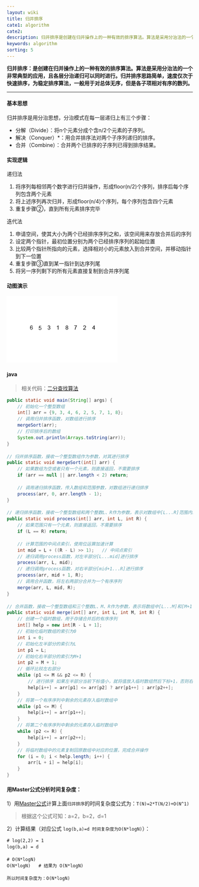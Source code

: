 ```yaml
---
layout: wiki
title: 归并排序
cate1: algorithm
cate2: 
description: 归并排序是创建在归并操作上的一种有效的排序算法。算法是采用分治法的一个非常典型的应用，且各层分治递归可以同时进行
keywords: algorithm
sorting: 5
---
```




**归并排序：是创建在归并操作上的一种有效的排序算法。算法是采用分治法的一个非常典型的应用，且各层分治递归可以同时进行。归并排序思路简单，速度仅次于快速排序，为稳定排序算法，一般用于对总体无序，但是各子项相对有序的数列。**

------



#### 基本思想

归并排序是用分治思想，分治模式在每一层递归上有三个步骤：

- 分解（Divide）：将n个元素分成个含n/2个元素的子序列。
- 解决（Conquer）*：用合并排序法对两个子序列递归的排序。
- 合并（Combine）：合并两个已排序的子序列已得到排序结果。



#### 实现逻辑

递归法

1. 将序列每相邻两个数字进行归并操作，形成floor(n/2)个序列，排序后每个序列包含两个元素
2.  将上述序列再次归并，形成floor(n/4)个序列，每个序列包含四个元素
3.  重复步骤②，直到所有元素排序完毕

迭代法

1. 申请空间，使其大小为两个已经排序序列之和，该空间用来存放合并后的序列
2.  设定两个指针，最初位置分别为两个已经排序序列的起始位置
3.  比较两个指针所指向的元素，选择相对小的元素放入到合并空间，并移动指针到下一位置
4.  重复步骤③直到某一指针到达序列尾
5.  将另一序列剩下的所有元素直接复制到合并序列尾



#### 动图演示

<img src="/images/wiki/algorithm/algorithm-merge-sort_step1.gif"  />



#### java

> 相关代码：[二分查找算法](https://carpedx.com/wiki/algorithm-master/)

```java
public static void main(String[] args) {
    // 初始化一个整型数组
    int[] arr = {9, 3, 4, 6, 2, 5, 7, 1, 8};
    // 调用归并排序函数，对数组进行排序
    mergeSort(arr);
    // 打印排序后的数组
    System.out.println(Arrays.toString(arr));
}

// 归并排序函数，接收一个整型数组作为参数，对其进行排序
public static void mergeSort(int[] arr) {
    // 如果数组为空或者只有一个元素，则直接返回，不需要排序
    if (arr == null || arr.length < 2) return;

    // 调用递归排序函数，传入数组和范围参数，对数组进行递归排序
    process(arr, 0, arr.length - 1);
}

// 递归排序函数，接收一个整型数组和两个整数L、R作为参数，表示对数组中[L...R]范围内的元素进行排序
public static void process(int[] arr, int L, int R) {
    // 如果范围只有一个元素，则直接返回，不需要排序
    if (L == R) return;

    // 计算范围的中间点索引，使用位运算加速计算
    int mid = L + ((R - L) >> 1);	// 中间点索引
    // 递归调用process函数，对左半部分[L...mid]进行排序
    process(arr, L, mid);
    // 递归调用process函数，对右半部分[mid+1...R]进行排序
    process(arr, mid + 1, R);
    // 调用合并函数，将左右两部分合并为一个有序序列
    merge(arr, L, mid, R);
}

// 合并函数，接收一个整型数组和三个整数L、M、R作为参数，表示将数组中[L...M]和[M+1...R]两个有序序列合并为一个有序序列
public static void merge(int[] arr, int L, int M, int R) {
    // 创建一个临时数组，用于存储合并后的有序序列
    int[] help = new int[R - L + 1];
    // 初始化临时数组的索引为0
    int i = 0;
    // 初始化左半部分的索引为L
    int p1 = L;
    // 初始化右半部分的索引为M+1
    int p2 = M + 1;
    // 循环比较左右部分
    while (p1 <= M && p2 <= R) {
		// 进行排序 如果左半部分当前下标值小，就将值放入临时数组然后下标+1，否则右半部分下标+1
        help[i++] = arr[p1] <= arr[p2] ? arr[p1++] : arr[p2++];
    }
    // 将第一个有序序列中剩余的元素存入临时数组中
    while (p1 <= M) {
        help[i++] = arr[p1++];
    }
    // 将第二个有序序列中剩余的元素存入临时数组中
    while (p2 <= R) {
        help[i++] = arr[p2++];
    }
    // 将临时数组中的元素复制回原数组中对应的位置，完成合并操作
    for (i = 0; i < help.length; i++) {
        arr[L + i] = help[i];
    }
}
```



#### 用Master公式分析时间复杂度：

1）用[Master公式](https://carpedx.com/wiki/algorithm-master/)计算上面`归并排序`的时间复杂度公式为：`T(N)=2*T(N/2)+O(N^1)`

> 根据这个公式可知：a=2，b=2，d=1



2）计算结果（对应公式 `log(b,a)=d	时间复杂度为O(N*logN)`）：

```tex
# log(2,2) = 1
log(b,a) = d

# O(N*logN)
O(N*logN)	# 结果为 O(N*logN)

所以时间复杂度为：O(N*logN)
```

